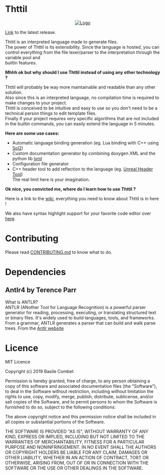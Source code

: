 # Thttil

<p align="center">
  <a href="https://discord.gg/TpmPFM3">
    <img alt="Logo" src="https://discordapp.com/api/guilds/550366032708108301/widget.png?style=banner2">
  </a>
</p>

[Link](https://github.com/BasileCombet/Thttil/releases) to the latest release.  
  
Thttil is an interpreted language made to generate files.  
The power of Thttil is its extensibility. Since the language is hosted, you can  
control everything from the file lexer/parser to the interpretation through the variable pool and  
builtin features.  
  
**Mhhh ok but why should I use Thttil instead of using any other technology ?**  
  
Thttil will probably be way more maintainable and readable than any other solution.  
Also since this is an interpreted language, no compilation time is required to make changes to your project.  
Thttil is conceived to be intuitive and easy to use so you don't need to be a technical person things to edit template files.  
Finally if your project requires very specific algorithms that are not included in the builtin commands, you can easily extend the language in 5 minutes.  

**Here are some use cases:**
* Automatic language binding generation (eg. Lua binding with C++ using [Sol2](https://github.com/ThePhD/sol2/))
* Custom documentation generator by combining doxygen XML and the python lib [lxml](https://lxml.de/)
* Configuration file generator
* C++ header tool to add reflection to the language (eg. [Unreal Header Tool](https://docs.unrealengine.com/en-us/Programming/BuildTools))  
The real limit here is your imagination. 

**Ok nice, you convicted me, where do I learn how to use Thttil ?**

Here is a link to the [wiki](https://github.com/BasileCombet/Thttil/wiki), everything you need to know about Thttil is in here !

We also have syntax highlight support for your favorite code editor over [here](https://github.com/BasileCombet/Thttil/tree/master/Language/Apps).

# Contributing

Please read [CONTRIBUTING.md](CONTRIBUTING.md) to know what to do.

# Dependencies

## Antlr4 by Terence Parr

What is ANTLR?  
ANTLR (ANother Tool for Language Recognition) is a powerful parser generator for reading, processing, executing, or translating structured text or binary files. It's widely used to build languages, tools, and frameworks. From a grammar, ANTLR generates a parser that can build and walk parse trees. From the [Antlr website](https://www.antlr.org/)

# Licence

MIT Licence

Copyright (c) 2019 Basile Combet

Permission is hereby granted, free of charge, to any person obtaining a copy
of this software and associated documentation files (the "Software"), to deal
in the Software without restriction, including without limitation the rights
to use, copy, modify, merge, publish, distribute, sublicense, and/or sell
copies of the Software, and to permit persons to whom the Software is
furnished to do so, subject to the following conditions:

The above copyright notice and this permission notice shall be included in all
copies or substantial portions of the Software.

THE SOFTWARE IS PROVIDED "AS IS", WITHOUT WARRANTY OF ANY KIND, EXPRESS OR
IMPLIED, INCLUDING BUT NOT LIMITED TO THE WARRANTIES OF MERCHANTABILITY,
FITNESS FOR A PARTICULAR PURPOSE AND NONINFRINGEMENT. IN NO EVENT SHALL THE
AUTHORS OR COPYRIGHT HOLDERS BE LIABLE FOR ANY CLAIM, DAMAGES OR OTHER
LIABILITY, WHETHER IN AN ACTION OF CONTRACT, TORT OR OTHERWISE, ARISING FROM,
OUT OF OR IN CONNECTION WITH THE SOFTWARE OR THE USE OR OTHER DEALINGS IN THE
SOFTWARE.